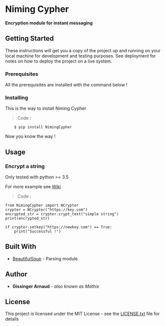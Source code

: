 
# Niming Cypher

**Encryption module for instant messaging**

## Getting Started

These instructions will get you a copy of the project up and running on your local machine for development and testing purposes. See deployment for notes on how to deploy the project on a live system.

### Prerequisites

All the prerequisites are installed with the command below !

### Installing

This is the way to install Niming Cypher

> Code :

		$ pip install NimingCypher

Now you know the way !

## Usage

### Encrypt a string

Only tested with python >= 3.5

For more example see [Wiki](https://github.com/mathix420/NimingCypher/)

> Code :

	from NimingCypher import NCrypter
	crypter = NCrypter("https://key.com")
	encrypted_str = crypter.crypt_text("simple string")
	print(encrypted_str)

	if crypter.setkey("https://newkey.com") == True:
		print("Successful !")

## Built With

* [BeautifulSoup](https://www.crummy.com/software/BeautifulSoup/bs4/doc/) - Parsing module

## Author

* **Gissinger Arnaud** - *also known as Mathix*

## License

This project is licensed under the MIT License - see the [LICENSE.txt](LICENSE.txt) file for details
